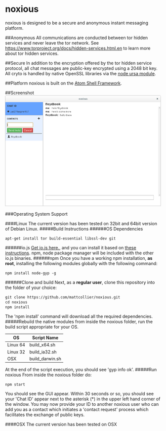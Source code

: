 # noxious
noxious is designed to be a secure and anonymous instant messaging platform.

##Anonymous
All communications are conducted between tor hidden services and never leave the tor network.
See https://www.torproject.org/docs/hidden-services.html.en to learn more about tor hidden services.

##Secure
In addition to the encryption offered by the tor hidden service protocol, all chat messages are
public-key encrypted using a 2048 bit key.  All cryto is handled by native OpenSSL libraries via
the [node ursa module](https://github.com/quartzjer/ursa).

##Platform
noxious is built on the [Atom Shell Framework](https://github.com/atom/atom-shell).

##Screenshot
![noxious screenshot](https://github.com/mattcollier/noxious/blob/screenshots/screenshot1.png)

###Operating System Support

####Linux
The current version has been tested on 32bit and 64bit version of Debian Linux.
#####Build Instructions
######OS Dependencies
```
apt-get install tor build-essential libssl-dev git
```
######io.js
[Get io.js here.](https://iojs.org/en/index.html), and you can install it based on
[these instructions](http://jonathanmh.com/installing-io-js-ubuntu-digital-ocean-droplet/). npm, node package
manager will be included with the other io.js binaries.
######npm
Once you have a working npm installation, **as root**, installing the following modules globally with the following command:
```
npm install node-gyp -g
```
######Clone and build
Next, as a **regular user**, clone this repository into the folder of your choice:
```
git clone https://github.com/mattcollier/noxious.git
cd noxious
npm install
```
The 'npm install' command will download all the required dependencies.
#####Rebuild the native modules
from inside the noxious folder, run the build script appropriate for your OS.

OS        | Script Name
--------- | -----------
Linux 64  | build_x64.sh
Linux 32  | build_ia32.sh
OSX       | build_darwin.sh

At the end of the script execution, you should see 'gyp info ok'.
#####Run noxious
From inside the noxious folder do:
```
npm start
```
You should see the GUI appear.  Within 30 seconds or so, you should see your 'Chat ID'
appear next to the asterisk (*) in the upper left hand corner of the window.  You may now
provide your ID to another noxious user who can add you as a contact which initiates a 'contact
request' process which facilitates the exchange of public keys.

####OSX
The current version has been tested on OSX
